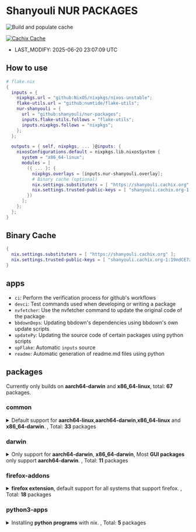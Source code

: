 # Shanyouli NUR PACKAGES

![Build and populate cache](https://github.com/shanyouli/nur-packages/workflows/Build%20and%20populate%20cache/badge.svg)

[![Cachix Cache](https://img.shields.io/badge/cachix-shanyouli-blue.svg)](https://shanyouli.cachix.org)

- LAST_MODIFY: 2025-06-20 23:07:09 UTC


## How to use

```nix
# flake.nix
{
  inputs = {
    nixpkgs.url = "github:NixOS/nixpkgs/nixos-unstable";
    flake-utils.url = "github:numtide/flake-utils";
    nur-shanyouli = {
      url = "github:shanyouli/nur-packages";
      inputs.flake-utils.follows = "flake-utils";
      inputs.nixpkgs.follows = "nixpkgs";
    };
  };

  outputs = { self, nixpkgs, ... }@inputs: {
    nixosConfigurations.default = nixpkgs.lib.nixosSystem {
      system = "x86_64-linux";
      modules = [
        ({ ... }: {
          nixpkgs.overlays = [inputs.nur-shanyouli.overlay];
          # Binary cache (optional)
          nix.settings.substituters = [ "https://shanyouli.cachix.org" ];
          nix.settings.trusted-public-keys = [ "shanyouli.cachix.org-1:19ndCE7zQfn5vIVLbBZk6XG0D7Ago7oRNNgIRV/Oabw=" ];
        })
      ];
    };
  };
}
```


## Binary Cache

```nix
{
  nix.settings.substituters = [ "https://shanyouli.cachix.org" ];
  nix.settings.trusted-public-keys = [ "shanyouli.cachix.org-1:19ndCE7zQfn5vIVLbBZk6XG0D7Ago7oRNNgIRV/Oabw=" ];
}
```


## apps

- `ci`: Perform the verification process for github's workflows
- `devci`: Test commands used when developing or writing a package
- `nvfetcher`: Use the nvfetcher command to update the original code of the package
- `bbdownDeps`: Updating bbdown's dependencies using bbdown's own update scripts
- `updatePy`: Updating the source code of certain packages using python scripts
- `upFlake`: Automatic `inputs` source
- `readme`: Automatic generation of readme.md files using python


## packages

Currently only builds on **aarch64-darwin** and **x86_64-linux**, total: **67** packages.

### common

<details>
<summary>Default support for <b>aarch64-linux</b>,<b>aarch64-darwin</b>,<b>x86_64-linux</b> and <b>x86_64-darwin</b>. , Total: <b>33</b> packages </summary>

|name|broken system|version|description|
|:---|:---|:---|:---|
|[**alist**](https://github.com/alist-org/alist)||3.45.0|A file list/WebDAV program that supports multiple storages, powered by Gin and Solidjs. / 一个支持多存储的文件列表/WebDAV程序，使用 Gin 和 Solidjs|
|[**bash-env-json**](https://github.com/tesujimath/bash-env-json)||0.7.0| export of Bash environment as JSON|
|[**bbdown**](https://github.com/nilaoda/BBDown)||9.9-unstable-2025-05-20|Bilibili Downloader. 一款命令行式哔哩哔哩下载器.|
|[**clash2singbox**](https://github.com/xmdhs/clash2singbox)||0.1.4|将 clash.meta 格式的配置文件或链接转换为 sing-box 格式|
|[**deeplx**](https://github.com/OwO-Network/DeepLX)||1.0.7|DeepL Free API (No TOKEN required|
|[**emacs**](https://www.gnu.org/software/emacs/)||30.1.90|Extensible, customizable GNU text editor|
|[**emacs**](https://www.gnu.org/software/emacs/)||20250620.0|Extensible, customizable GNU text editor|
|[**emacs**](https://www.gnu.org/software/emacs/)||30.1|Extensible, customizable GNU text editor|
|[**fav**](https://github.com/kingwingfly/fav)||1.0.9|Back up your favorite bilibili resources with CLI|
|[**fisher**](https://github.com/jorgebucaran/fisher)||4.4.5|A plugin manager for Fish|
|[**go-musicfox**](https://github.com/go-musicfox/go-musicfox)||4.6.2|go-musicfox是用Go写的又一款网易云音乐命令行客户端|
|[**antifennel**](https://git.sr.ht/~technomancy/antifennel)||2025-06-02|Turn Lua code into Fennel code|
|[**jeejah**](https://gitlab.com/technomancy/jeejah)||unstable-2023-09-28|An nREPL server|
|[**manix**](https://github.com/kaii-zen/manix/tree/master)||2021-07-28|A fast CLI documentation searcher for Nix|
|[**musicn**](https://github.com/zonemeen/musicn)||1.5.3-beta.0|🎵 一个可播放及下载音乐的 Node.js 命令行工具 |
|[**nh**](https://github.com/nix-community/nh)||4.1.1-4b39f84|Yet another nix cli helper|
|[**nix-index**](None)|||None|
|[**pragmasevka**](https://github.com/shanyouli/iosevka)||33.2.5|我的自定义 iosvake|
|[**pragmasevka-nerd**](https://github.com/shanyouli/iosevka)||33.2.5|我的自定义 iosvake|
|[**pragmasevka-sans**](https://github.com/shanyouli/iosevka)||33.2.5|我的自定义 iosvake|
|[**pragmasevka-sc**](https://github.com/shanyouli/iosevka)||33.2.5|我的自定义 iosvake, 使用 LXGW-wenKai 作为中文字体|
|[**pragmasevka-sc-nf**](https://github.com/shanyouli/iosevka)||33.2.5|我的自定义 iosvake, 使用 LXGW-wenKai 作为中文字体|
|[**pragmasevka-serif**](https://github.com/shanyouli/iosevka)||33.2.5|我的自定义 iosvake|
|[**qbittorrent-enhanced**](https://www.qbittorrent.org)||release-5.1.0.11|Featureful free software BitTorrent client|
|[**qbittorrent-enhanced-nox**](https://www.qbittorrent.org)||release-5.1.0.11|Featureful free software BitTorrent client|
|[**rime-ice**](https://dvel.me/posts/rime-ice/)||unstable-2025-06-19|Rime 配置:雾凇拼音|
|[**rime-wanxiang**](https://github.com/amzxyz/rime_wanxiang_pro)||7.1|Rime 配置:万象输入法|
|[**sarasa-term**](https://github.com/laishulu/Sarasa-Term-SC-Nerd)||2.3.1|中英文宽度完美 2:1 字体|
|[**seam**](https://github.com/Borber/seam)||_cli.0.1.39|获取多直播平台的直播源|
|[**singboxp**](https://sing-box.sagernet.org)||2025-06-10|The universal proxy platform|
|[**tmux-fastcopy**](https://github.com/abhinav/tmux-fastcopy/tree/main)||0.14.1|easymotion-style text copying for tmux.|
|[**userChromeJS**](https://github.com/benzBrake/userChrome.js-Loader)||2025-06-15|Firefox scripts |
|[**zpmod**](https://github.com/z-shell/zpmod)||1.1.0|Zsh module transparently and automatically compiles sourced scripts|
</details>

### darwin

<details>
<summary>Only support for <b>aarch64-darwin</b>, <b>x86_64-darwin</b>, Most <b>GUI packages</b> only support <b>aarch64-darwin</b>. , Total: <b>11</b> packages </summary>

|name|broken system|version|description|
|:---|:---|:---|:---|
|[**aerospace**](https://github.com/nikitabobko/AeroSpace)||0.18.5-Beta|AeroSpace is an i3-like tiling window manager for macOS|
|[**borders**](https://github.com/FelixKratz/JankyBorders)||1.7.0|window border system for macOS|
|[**dutis**](https://github.com/tsonglew/dutis)||unstable-2025-02-06|A command-line tool to select default applications, based on duti|
|[**EmacsClient**](None)||29.2|None|
|[**firefox-esr**](http://www.mozilla.com/en-US/firefox/)||128.11.0esr|Mozilla Firefox, free web browser (binary package)|
|[**lporg**](https://github.com/blacktop/lporg)||20.4.32|Organize Your macOS Launchpad Apps|
|[**mkalias**](https://github.com/reckenrode/mkalias)||0.3.2|Simple command-line tool to create Finder aliases|
|[**nowplaying-cli**](https://github.com/kirtan-shah/nowplaying-cli)||1.2.1|macOS command-line utility for retrieving currently playing media|
|[**pngpaste**](https://github.com/jcsalterego/pngpaste)||0.2.3|Paste PNG into files, much like pbpaste does for text. |
|[**switchaudio-osx**](https://github.com/deweller/switchaudio-osx)||1.2.2|Change the audio source for Mac OS X from the command line|
|[**yabai-zsh-completions**](https://github.com/Amar1729/yabai-zsh-completions)||2023-11-13|zsh completions for yabai, the tiling window manager|
</details>

### firefox-addons

<details>
<summary><b>firefox extension</b>, default support for all systems that support firefox. , Total: <b>18</b> packages </summary>

|name|broken system|version|description|
|:---|:---|:---|:---|
|[**auto-tab-discard**](https://webextension.org/listing/tab-discard.html)||0.6.7|Dark Reader Chrome and Firefox extension|
|[**browserpass-ce**](https://github.com/browserpass/browserpass-extension)||3.10.2|Browserpass is a browser extension for Firefox and Chrome to retrieve login details from zx2c4's pass (<a href="https://prod.outgoing.prod.webservices.mozgcp.net/v1/fcd8dcb23434c51a78197a1c25d3e2277aa1bc764c827b4b4726ec5a5657eb64/http%3A//passwordstore.org" rel="nofollow">passwordstore.org</a>) straight from your browser. Tags: passwordstore, password store, password manager, passwordmanager, gpg|
|[**chrome-mask**](https://github.com/denschub/chrome-mask)||5.0.1|Makes Firefox wear a mask to look like Chrome.|
|[**darkreader**](https://darkreader.org/)||4.9.106|Dark Reader Chrome and Firefox extension|
|[**download-with-aria2**](https://github.com/jc3213/download_with_aria2)||4.16.2.3432|Browser extension for aria2c json-rpc |
|[**easy-image-blocker**](https://addons.mozilla.org/en-US/firefox/addon/easy-image-blocker/)||3.1.5|Easy Image Blocker is the Add-on to control the loading of the image.|
|[**immersive-translate**](https://immersivetranslate.com/)||1.18.1|Immersive Dual Web Page Translation Extension |
|[**kiss-translator**](https://github.com/fishjar/kiss-translator)||1.8.11|Simple, open source bilingual translation extension & Greasemonkey script|
|[**noscript**](https://noscript.net/)||13.0.8|NoScript Security Suite|
|[**privacy-pass**](https://github.com/cloudflare/pp-browser-extension)||4.0.2|Client for Privacy Pass protocol providing unlinkable cryptographic tokens|
|[**raindropio**](https://app.raindrop.io/)||6.6.76|All-in-one bookmark manager|
|[**sidebery**](https://github.com/mbnuqw/sidebery)||5.3.3|Firefox extension for managing tabs and bookmarks in sidebar|
|[**styl-us**](https://add0n.com/stylus.html)||2.3.14|Stylus - Userstyles Manager|
|[**surfingkeys_ff**](https://github.com/brookhong/Surfingkeys)||1.17.5|Map your keys for web surfing, expand your browser with javascript and keyboard. |
|[**ublock-origin**](https://github.com/gorhill/uBlock)||1.64.0|uBlock Origin - An efficient blocker for Chromium and Firefox. Fast and lean. |
|[**user-agent-string-switcher**](https://add0n.com/useragent-switcher.html)||0.6.5.1|User-Agent Switcher and Manager|
|[**violentmonkey**](https://violentmonkey.github.io)||2.31.0|An open source userscript manager.|
|[**zeroomega**](https://github.com/zero-peak/ZeroOmega)||3.4.0| Manage and switch between multiple proxies quickly & easily.|
</details>

### python3-apps

<details>
<summary>Installing <b>python programs</b> with nix. , Total: <b>5</b> packages </summary>

|name|broken system|version|description|
|:---|:---|:---|:---|
|[**about-time**](None)||4.2.1|None|
|[**alive-progress**](None)||3.2.0|None|
|[**musicdl**](https://github.com/CharlesPikachu/musicdl)||2023-02-22|A lightweight music downloader written in pure python.|
|[**sd**](None)||2025-05-29|My system command line|
|[**websocket-bridge-python**](None)||0.0.2|None|
</details>


